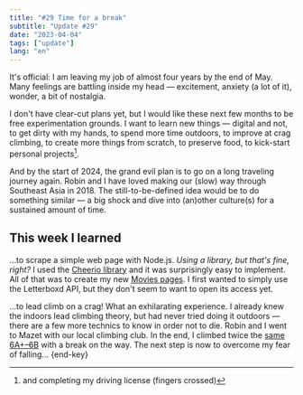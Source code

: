 ```yaml
---
title: "#29 Time for a break"
subtitle: "Update #29"
date: "2023-04-04"
tags: ["update"]
lang: "en"
---
```


It's official: I am leaving my job of almost four years by the end of May. Many feelings are battling inside my head — excitement, anxiety (a lot of it), wonder, a bit of nostalgia.

I don't have clear-cut plans yet, but I would like these next few months to be free experimentation grounds. I want to learn new things — digital and not, to get dirty with my hands, to spend more time outdoors, to improve at crag climbing, to create more things from scratch, to preserve food, to kick-start personal projects[^1].

And by the start of 2024, the grand evil plan is to go on a long traveling journey again. Robin and I have loved making our (slow) way through Southeast Asia in 2018. The still-to-be-defined idea would be to do something similar — a big shock and dive into (an)other culture(s) for a sustained amount of time.

[^1]: and completing my driving license (fingers crossed)

## This week I learned

...to scrape a simple web page with Node.js. _Using a library, but that's fine, right?_ I used the [Cheerio library](https://www.npmjs.com/package/cheerio) and it was surprisingly easy to implement. All of that was to create my new [Movies pages](/movies/). I first wanted to simply use the Letterboxd API, but they don't seem to want to open its access yet.

...to lead climb on a crag! What an exhilarating experience. I already knew the indoors lead climbing theory, but had never tried doing it outdoors — there are a few more technics to know in order not to die. Robin and I went to Mazet with our local climbing club. In the end, I climbed twice the [same 6A+–6B](https://www.thecrag.com/fr/grimper/france/mazet-plage/route/974536671) with a break on the way. The next step is now to overcome my fear of falling... {end-key}
